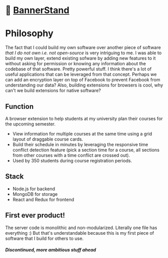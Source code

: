 # 🔗 [BannerStand](https://chrome.google.com/webstore/detail/bannerstand/imblicgngoenafbknilckenjbkmmkioo)

# Philosophy
The fact that I could build my own software over another piece of software _that I do not own i.e. not open-source_ is very intriguing to me. I was able to build my own layer, extend existing sofware by adding new features to it without asking for permission or knowing any information about the codebase of that software. Pretty powerful stuff. I think there's a lot of useful applications that can be leveraged from that concept. Perhaps we can add an encryption layer on top of Facebook to prevent Facebook from understanding our data? Also, building extensions for browsers is cool, why can't we build extensions for native software?

## Function
A browser extension to help students at my university plan their courses for the upcoming semester.
- View information for multiple courses at the same time using a grid layout of draggable course cards.
- Build their schedule in minutes by leveraging the responsive time conflict detection feature (pick a section time for a course, all sections from other courses with a time conflict are crossed out).
- Used by 350 students during course registration periods.

## Stack
- Node.js for backend
- MongoDB for storage
- React and Redux for frontend

## First ever product!
The server code is monolithic and non-modularized. Literally one file has everything :) But that's understandable because this is my first piece of software that I build for others to use.


##### _Discontinued, more ambitious stuff ahead_
